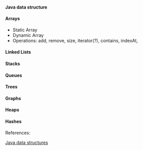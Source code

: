 #### Java data structure

#### Arrays
* Static Array
* Dynamic Array
* Operations: add, remove, size, iterator(?), contains, indexAt, 

#### Linked Lists

#### Stacks

#### Queues

#### Trees

#### Graphs

#### Heaps

#### Hashes


References:

[Java data structures](https://everythingcomputerscience.com/books/schoolboek-data_structures_and_algorithms_in_java.pdf)
